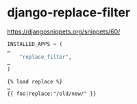 django-replace-filter
=====================

https://djangosnippets.org/snippets/60/

```python
INSTALLED_APPS = (
…
    "replace_filter",
…
)
```

```
{% load replace %}
…
{{ foo|replace:"/old/new/" }}
```
